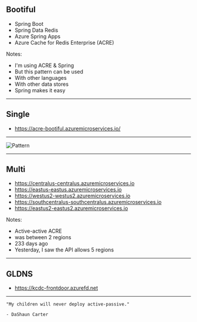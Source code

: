 ## Bootiful

- Spring Boot
- Spring Data Redis
- Azure Spring Apps
- Azure Cache for Redis Enterprise (ACRE)

Notes:
- I'm using ACRE & Spring
- But this pattern can be used
- With other languages
- With other data stores
- Spring makes it easy

---

## Single

- https://acre-bootiful.azuremicroservices.io/

---

![Pattern](/images/whynot5.png)

---

## Multi

- https://centralus-centralus.azuremicroservices.io
- https://eastus-eastus.azuremicroservices.io
- https://westus2-westus2.azuremicroservices.io
- https://southcentralus-southcentralus.azuremicroservices.io
- https://eastus2-eastus2.azuremicroservices.io

Notes:
- Active-active ACRE
- was between 2 regions
- 233 days ago
- Yesterday, I saw the API allows 5 regions

---

## GLDNS

- https://kcdc-frontdoor.azurefd.net

---

```
"My children will never deploy active-passive."

- DaShaun Carter
```